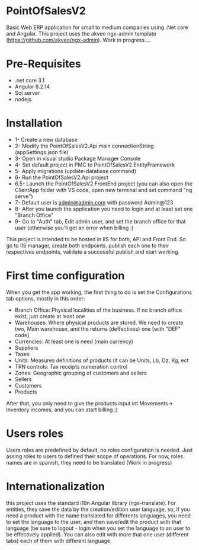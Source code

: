 # PointOfSalesV2
Basic Web ERP application for small to medium companies using .Net core and Angular. This project uses the akveo ngx-admin template (https://github.com/akveo/ngx-admin). Work in progress....

# Pre-Requisites
- .net core 3.1
- Angular 8.2.14
- Sql server
- nodejs 

# Installation
- 1- Create a new database
- 2- Modify the PointOfSalesV2.Api main connectionString (appSettings.json file)
- 3- Open in visual studio Package Manager Console
- 4- Set default project in PMC to PointOfSalesV2.EntityFramework
- 5- Apply migrations (update-database command)
- 6- Run the PointOfSalesV2.Api project
- 6.5- Launch the PointOfSalesV2.FrontEnd project (you can also open the ClientApp folder with VS code, open new terminal and set command "ng serve")
- 7- Default user is admin@admin.com with password Admin@123
- 8- After you launch the application you need to login and at least set one "Branch Office"
- 9- Go to "Auth" tab, Edit admin user, and set the branch office for that user (otherwise you'll get an error when billing :)

This project is intended to be hosted in IIS for both, API and Front End. So go to IIS manager, create both endpoints, publish each one to their respectives endpoints, validate a successful publish and start working.

# First time configuration
When you get the app working, the first thing to do is set the Configurations tab options, mostly in this order:
- Branch Office: Physical localities of the business. If no branch office exist, just create at least one
- Warehouses: Where physical products are stored. We need to create two, Main warehouse, and the returns (deffectives) one [with "DEF" code]
- Currencies: At least one is need (main currency)
- Suppliers
- Taxes
- Units: Measures definitions of products (it can be Units, Lb, Oz, Kg, ect
- TRN controls: Tax receipts numeration control
- Zones: Geographic grouping of customers and sellers
- Sellers
- Customers
- Products

After that, you only need to give the products input int Movements-> Inventory incomes, and you can start billing ;)

# Users roles
Users roles are predefined by default, no roles configuration is needed. Just assing roles to users to defined their scope of operations. For now, roles names are in spanish, they need to be translated (Work in progress)

# Internationalization

this project uses the standard i18n Angular library (ngx-translate). For entities, they save the data by the creation/edition user language, so, if you need a product with the name translated for differents languages, you need to set the language to the user, and then save/edit the product with that language (be sure to logout - login when you set the language to an user to be effectively applied). You can also edit with more that one user (different tabs) each of them with different language.
